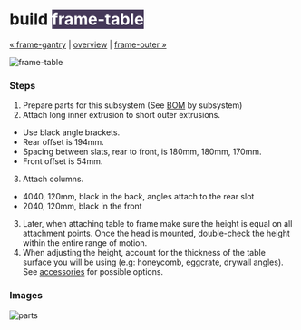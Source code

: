 build <span style="background-color:#443858;color:#ffffff">frame-table</span>
============================

[&#xAB; frame-gantry](build-frame-gantry.md) | [overview](assembly.md) | [frame-outer &#xBB;](build-frame-outer.md)

![frame-table](http://farm9.staticflickr.com/8122/8694553215_dbda3b8470_z.jpg)


### Steps

1. Prepare parts for this subsystem (See [BOM](bom.md) by subsystem)
2. Attach long inner extrusion to short outer extrusions.
  - Use black angle brackets.
  - Rear offset is 194mm.
  - Spacing between slats, rear to front, is 180mm, 180mm, 170mm.
  - Front offset is 54mm.
3. Attach columns.
  - 4040, 120mm, black in the back, angles attach to the rear slot
  - 2040, 120mm, black in the front
3. Later, when attaching table to frame make sure the height is equal on all attachment points. Once the head is mounted, double-check the height within the entire range of motion.
4. When adjusting the height, account for the thickness of the table surface you will be using (e.g: honeycomb, eggcrate, drywall angles). See [accessories](accessories#surface.md) for possible options.


### Images

![parts](http://farm9.staticflickr.com/8098/8414209754_290a4fb0f6_z.jpg)

